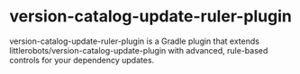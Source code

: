 # version-catalog-update-ruler-plugin
version-catalog-update-ruler-plugin is a Gradle plugin that extends littlerobots/version-catalog-update-plugin with advanced, rule-based controls for your dependency updates. 
